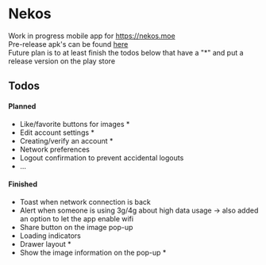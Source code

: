 # Nekos
Work in progress mobile app for https://nekos.moe \
Pre-release apk's can be found [here](https://github.com/KurozeroPB/Nekos/releases) \
Future plan is to at least finish the todos below that have a "*" and put a release version on the play store

## Todos
#### Planned
- Like/favorite buttons for images *
- Edit account settings *
- Creating/verify an account *
- Network preferences
- Logout confirmation to prevent accidental logouts
- ...

#### Finished
- Toast when network connection is back
- Alert when someone is using 3g/4g about high data usage -> also added an option to let the app enable wifi
- Share button on the image pop-up
- Loading indicators
- Drawer layout *
- Show the image information on the pop-up *
